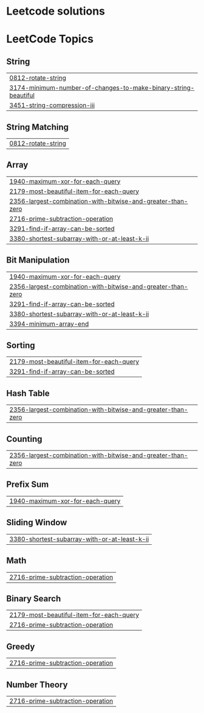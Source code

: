# Leetcode solutions

<!---LeetCode Topics Start-->
# LeetCode Topics
## String
|  |
| ------- |
| [0812-rotate-string](https://github.com/Amarnath-Rao/LeetCode/tree/master/0812-rotate-string) |
| [3174-minimum-number-of-changes-to-make-binary-string-beautiful](https://github.com/Amarnath-Rao/LeetCode/tree/master/3174-minimum-number-of-changes-to-make-binary-string-beautiful) |
| [3451-string-compression-iii](https://github.com/Amarnath-Rao/LeetCode/tree/master/3451-string-compression-iii) |
## String Matching
|  |
| ------- |
| [0812-rotate-string](https://github.com/Amarnath-Rao/LeetCode/tree/master/0812-rotate-string) |
## Array
|  |
| ------- |
| [1940-maximum-xor-for-each-query](https://github.com/Amarnath-Rao/LeetCode/tree/master/1940-maximum-xor-for-each-query) |
| [2179-most-beautiful-item-for-each-query](https://github.com/Amarnath-Rao/LeetCode/tree/master/2179-most-beautiful-item-for-each-query) |
| [2356-largest-combination-with-bitwise-and-greater-than-zero](https://github.com/Amarnath-Rao/LeetCode/tree/master/2356-largest-combination-with-bitwise-and-greater-than-zero) |
| [2716-prime-subtraction-operation](https://github.com/Amarnath-Rao/LeetCode/tree/master/2716-prime-subtraction-operation) |
| [3291-find-if-array-can-be-sorted](https://github.com/Amarnath-Rao/LeetCode/tree/master/3291-find-if-array-can-be-sorted) |
| [3380-shortest-subarray-with-or-at-least-k-ii](https://github.com/Amarnath-Rao/LeetCode/tree/master/3380-shortest-subarray-with-or-at-least-k-ii) |
## Bit Manipulation
|  |
| ------- |
| [1940-maximum-xor-for-each-query](https://github.com/Amarnath-Rao/LeetCode/tree/master/1940-maximum-xor-for-each-query) |
| [2356-largest-combination-with-bitwise-and-greater-than-zero](https://github.com/Amarnath-Rao/LeetCode/tree/master/2356-largest-combination-with-bitwise-and-greater-than-zero) |
| [3291-find-if-array-can-be-sorted](https://github.com/Amarnath-Rao/LeetCode/tree/master/3291-find-if-array-can-be-sorted) |
| [3380-shortest-subarray-with-or-at-least-k-ii](https://github.com/Amarnath-Rao/LeetCode/tree/master/3380-shortest-subarray-with-or-at-least-k-ii) |
| [3394-minimum-array-end](https://github.com/Amarnath-Rao/LeetCode/tree/master/3394-minimum-array-end) |
## Sorting
|  |
| ------- |
| [2179-most-beautiful-item-for-each-query](https://github.com/Amarnath-Rao/LeetCode/tree/master/2179-most-beautiful-item-for-each-query) |
| [3291-find-if-array-can-be-sorted](https://github.com/Amarnath-Rao/LeetCode/tree/master/3291-find-if-array-can-be-sorted) |
## Hash Table
|  |
| ------- |
| [2356-largest-combination-with-bitwise-and-greater-than-zero](https://github.com/Amarnath-Rao/LeetCode/tree/master/2356-largest-combination-with-bitwise-and-greater-than-zero) |
## Counting
|  |
| ------- |
| [2356-largest-combination-with-bitwise-and-greater-than-zero](https://github.com/Amarnath-Rao/LeetCode/tree/master/2356-largest-combination-with-bitwise-and-greater-than-zero) |
## Prefix Sum
|  |
| ------- |
| [1940-maximum-xor-for-each-query](https://github.com/Amarnath-Rao/LeetCode/tree/master/1940-maximum-xor-for-each-query) |
## Sliding Window
|  |
| ------- |
| [3380-shortest-subarray-with-or-at-least-k-ii](https://github.com/Amarnath-Rao/LeetCode/tree/master/3380-shortest-subarray-with-or-at-least-k-ii) |
## Math
|  |
| ------- |
| [2716-prime-subtraction-operation](https://github.com/Amarnath-Rao/LeetCode/tree/master/2716-prime-subtraction-operation) |
## Binary Search
|  |
| ------- |
| [2179-most-beautiful-item-for-each-query](https://github.com/Amarnath-Rao/LeetCode/tree/master/2179-most-beautiful-item-for-each-query) |
| [2716-prime-subtraction-operation](https://github.com/Amarnath-Rao/LeetCode/tree/master/2716-prime-subtraction-operation) |
## Greedy
|  |
| ------- |
| [2716-prime-subtraction-operation](https://github.com/Amarnath-Rao/LeetCode/tree/master/2716-prime-subtraction-operation) |
## Number Theory
|  |
| ------- |
| [2716-prime-subtraction-operation](https://github.com/Amarnath-Rao/LeetCode/tree/master/2716-prime-subtraction-operation) |
<!---LeetCode Topics End-->